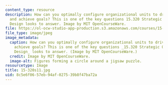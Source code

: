 ```yaml
---
content_type: resource
description: How can you optimally configure organizational units to drive change
  and achieve goals? This is one of the key questions 15.320 Strategic Organizational
  Design looks to answer. Image by MIT OpenCourseWare.
file: https://ol-ocw-studio-app-production.s3.amazonaws.com/courses/15-320-strategic-organizational-design-spring-2011/8c5e6f0657eb94af027539b8f47ba72a_15-320s11.jpg
file_type: image/jpeg
image_metadata:
  caption: How can you optimally configure organizational units to drive change and
    achieve goals? This is one of the key questions _15.320 Strategic Organizational
    Design_ looks to answer. (Image by MIT OpenCourseWare.)
  credit: Image by MIT OpenCourseWare.
  image-alt: Figures forming a circle around a jigsaw puzzle.
resourcetype: Image
title: 15-320s11.jpg
uid: 8c5e6f06-57eb-94af-0275-39b8f47ba72a
---
```

